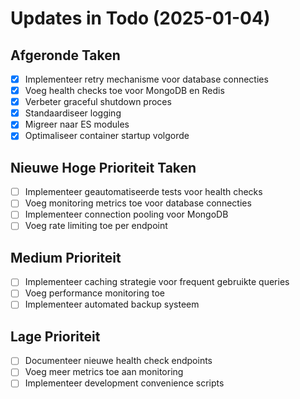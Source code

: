 # Updates in Todo (2025-01-04)

## Afgeronde Taken

- [x] Implementeer retry mechanisme voor database connecties
- [x] Voeg health checks toe voor MongoDB en Redis
- [x] Verbeter graceful shutdown proces
- [x] Standaardiseer logging
- [x] Migreer naar ES modules
- [x] Optimaliseer container startup volgorde

## Nieuwe Hoge Prioriteit Taken

- [ ] Implementeer geautomatiseerde tests voor health checks
- [ ] Voeg monitoring metrics toe voor database connecties
- [ ] Implementeer connection pooling voor MongoDB
- [ ] Voeg rate limiting toe per endpoint

## Medium Prioriteit

- [ ] Implementeer caching strategie voor frequent gebruikte queries
- [ ] Voeg performance monitoring toe
- [ ] Implementeer automated backup systeem

## Lage Prioriteit

- [ ] Documenteer nieuwe health check endpoints
- [ ] Voeg meer metrics toe aan monitoring
- [ ] Implementeer development convenience scripts
